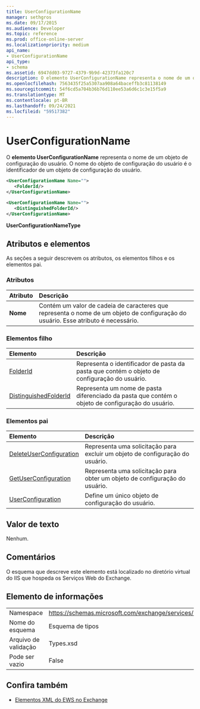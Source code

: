 ```yaml
---
title: UserConfigurationName
manager: sethgros
ms.date: 09/17/2015
ms.audience: Developer
ms.topic: reference
ms.prod: office-online-server
ms.localizationpriority: medium
api_name:
- UserConfigurationName
api_type:
- schema
ms.assetid: 6947dd03-9727-4379-9b9d-42373fa120c7
description: O elemento UserConfigurationName representa o nome de um objeto de configuração do usuário. O nome do objeto de configuração do usuário é o identificador de um objeto de configuração do usuário.
ms.openlocfilehash: 7563435f25a5307aa908a64baceffb3c81138149
ms.sourcegitcommit: 54f6cd5a704b36b76d110ee53a6d6c1c3e15f5a9
ms.translationtype: MT
ms.contentlocale: pt-BR
ms.lasthandoff: 09/24/2021
ms.locfileid: "59517382"
---
```

# <a name="userconfigurationname"></a>UserConfigurationName

O **elemento UserConfigurationName** representa o nome de um objeto de configuração do usuário. O nome do objeto de configuração do usuário é o identificador de um objeto de configuração do usuário. 
  
```XML
<UserConfigurationName Name="">
   <FolderId/>
</UserConfigurationName>
```

```XML
<UserConfigurationName Name="">
   <DistinguishedFolderId/> 
</UserConfigurationName>
```

**UserConfigurationNameType**

## <a name="attributes-and-elements"></a>Atributos e elementos

As seções a seguir descrevem os atributos, os elementos filhos e os elementos pai.
  
### <a name="attributes"></a>Atributos

|**Atributo**|**Descrição**|
|:-----|:-----|
|**Nome** <br/> |Contém um valor de cadeia de caracteres que representa o nome de um objeto de configuração do usuário. Esse atributo é necessário.  <br/> |
   
### <a name="child-elements"></a>Elementos filho

|**Elemento**|**Descrição**|
|:-----|:-----|
|[FolderId](folderid.md) <br/> |Representa o identificador de pasta da pasta que contém o objeto de configuração do usuário.  <br/> |
|[DistinguishedFolderId](distinguishedfolderid.md) <br/> |Representa um nome de pasta diferenciado da pasta que contém o objeto de configuração do usuário.  <br/> |
   
### <a name="parent-elements"></a>Elementos pai

|**Elemento**|**Descrição**|
|:-----|:-----|
|[DeleteUserConfiguration](deleteuserconfiguration.md) <br/> |Representa uma solicitação para excluir um objeto de configuração do usuário.  <br/> |
|[GetUserConfiguration](getuserconfiguration.md) <br/> |Representa uma solicitação para obter um objeto de configuração do usuário.  <br/> |
|[UserConfiguration](userconfiguration.md) <br/> |Define um único objeto de configuração do usuário.  <br/> |
   
## <a name="text-value"></a>Valor de texto

Nenhum.
  
## <a name="remarks"></a>Comentários

O esquema que descreve este elemento está localizado no diretório virtual do IIS que hospeda os Serviços Web do Exchange.
  
## <a name="element-information"></a>Elemento de informações

|||
|:-----|:-----|
|Namespace  <br/> |https://schemas.microsoft.com/exchange/services/2006/types  <br/> |
|Nome do esquema  <br/> |Esquema de tipos  <br/> |
|Arquivo de validação  <br/> |Types.xsd  <br/> |
|Pode ser vazio  <br/> |False  <br/> |
   
## <a name="see-also"></a>Confira também

- [Elementos XML do EWS no Exchange](ews-xml-elements-in-exchange.md)

